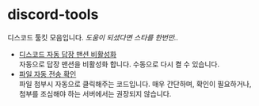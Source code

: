 # discord-tools
디스코드 툴킷 모음입니다. *도움이 되셨다면 스타를 한번만..*
 * [디스코드 자동 답장 맨션 비활성화](https://github.com/fsanchir/discord-tools/blob/main/auto-disable-reply-mention.js) <br> 자동으로 답장 맨션을 비활성화 합니다. 수동으로 다시 켤 수 있습니다.
 * [파일 자동 전송 확인](https://github.com/fsanchir/discord-tools/blob/main/auto-send.js) <br> 파일 첨부시 자동으로 클릭해주는 코드입니다. 매우 간단하며, 확인이 필요하거나, 첨부를 조심해야 하는 서버에서는 권장되지 않습니다.
